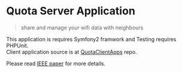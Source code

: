 # Quota Server Application

> share and manage your wifi data with neighbours
                            
This application is requires Symfony2 framwork and Testing requires PHPUnit.    
Client application source is at [QuotaClientApps](https://github.com/lahiiru/QuotaClientApps) repo.

Please read [IEEE paper](https://github.com/lahiiru/Quota/raw/master/documents/CSE-Sym-2017_paper_47.pdf) for more details.

